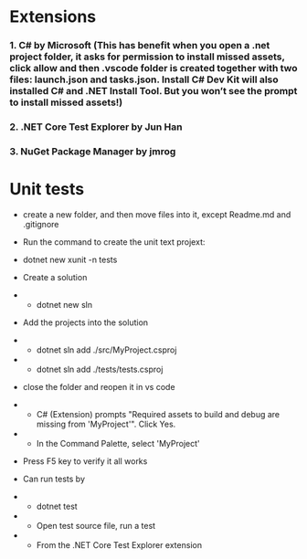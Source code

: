 # Extensions 
### 1.	C# by Microsoft (This has benefit when you open a .net project folder, it asks for permission to install missed assets, click allow and then .vscode folder is created together with two files: launch.json and tasks.json. Install C# Dev Kit will also installed C# and .NET Install Tool. But you won’t see the prompt to install missed assets!)
### 2.	.NET Core Test Explorer by Jun Han
### 3.	NuGet Package Manager by jmrog

# Unit tests
* create a new folder, and then move files into it, except Readme.md and .gitignore
* Run the command to create the unit text projext:
* dotnet new xunit -n tests
* Create a solution
* - dotnet new sln
* Add the projects into the solution
* - dotnet sln add ./src/MyProject.csproj
* - dotnet sln add ./tests/tests.csproj
* close the folder and reopen it in vs code
* - C# (Extension) prompts "Required assets to build and debug are missing from 'MyProject'". Click Yes.
* - In the Command Palette, select 'MyProject'
* Press F5 key to verify it all works

* Can run tests by
* - dotnet test
* - Open test source file, run a test
* - From the .NET Core Test Explorer extension 